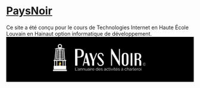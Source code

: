 # [PaysNoir](Nicolas-Gth/DJ-Barman-Musicum)

Ce site a été conçu pour le cours de Technologies Internet en Haute École Louvain en Hainaut option informatique de développement. 
![bannière du site](https://github.com/Nicolas-Gth/PaysNoir/blob/main/banner.png?raw=true)

